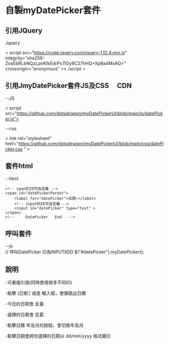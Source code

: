 # 自製myDatePicker套件

## 引用JQuery

   Jquery
   
< script src="https://code.jquery.com/jquery-1.12.4.min.js" integrity="sha256-ZosEbRLbNQzLpnKIkEdrPv7lOy9C27hHQ+Xp8a4MxAQ=" crossorigin="anonymous" >< /script >


## 引用JmyDatePicker套件JS及CSS　 CDN
--JS

< script src="https://github.com/dstsidragon/myDatePickerUI/blob/main/js/datePicker.js"></script >



--css

< link rel="stylesheet" href="https://github.com/dstsidragon/myDatePickerUI/blob/main/css/datePicker.css " >
 

## 套件html
--html
 <!--     DatePicker   Start   -->
    <!-- span的ID可自定義 -->
    <span id="datePickerParent">
        <label for="datePicker">日期:</label>
        <!-- input的ID可自定義 -->
        <input id="datePicker" type="text" >
    </span>
    <!--     DatePicker   End   -->

##  呼叫套件
--js  
 //  呼叫DatePicker  ID為INPUT的ID 
     $("#datePicker").myDatePicker();

## 說明
-可重複引用(同時使用很多不同ID)

-點擊 (日期:) 或是 輸入框，會彈跳出日曆

-今日的日期會  反黃

-選擇的日期會  反藍

-點擊日曆 年及月的按鈕，會切換年及月

-點擊日期會將你選擇的日期以 dd/mm/yyyy 格式顯示

